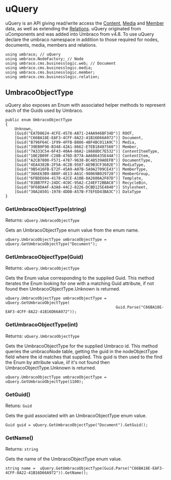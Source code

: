 # uQuery

uQuery is an API giving read/write access the [Content](Content/index.md), [Media](Media.md) and [Member](Member.md) data, as well as extending the [Relations](Relations.md). uQuery originated from uComponents and was added into Umbraco from v4.8. To use uQuery declare the umbraco namespace in addition to those required for nodes, documents, media, members and relations.


	using umbraco; // uQuery
	using umbraco.NodeFactory; // Node
	using umbraco.cms.businesslogic.web; // Document
	using umbraco.cms.businesslogic.media;
	using umbraco.cms.businesslogic.member;
	using umbraco.cms.businesslogic.relation;


## UmbracoObjectType
uQuery also exposes an Enum with associated helper methods to represent each of the Guids used by Umbraco.

	public enum UmbracoObjectType
	{
		Unknown,
		[Guid("EA7D8624-4CFE-4578-A871-24AA946BF34D")] ROOT,
		[Guid("C66BA18E-EAF3-4CFF-8A22-41B16D66A972")] Document,
		[Guid("B796F64C-1F99-4FFB-B886-4BF4BC011A9C")] Media,
		[Guid("39EB0F98-B348-42A1-8662-E7EB18487560")] Member,
		[Guid("7A333C54-6F43-40A4-86A2-18688DC7E532")] ContentItemType,
		[Guid("10E2B09F-C28B-476D-B77A-AA686435E44A")] ContentItem,
		[Guid("A2CB7800-F571-4787-9638-BC48539A0EFB")] DocumentType,
		[Guid("4EA4382B-2F5A-4C2B-9587-AE9B3CF3602E")] MediaType,
		[Guid("9B5416FB-E72F-45A9-A07B-5A9A2709CE43")] MemberType,
		[Guid("366E63B9-880F-4E13-A61C-98069B029728")] MemberGroup,
		[Guid("6FBDE604-4178-42CE-A10B-8A2600A2F07D")] Template,
		[Guid("01BB7FF2-24DC-4C0C-95A2-C24EF72BBAC8")] RecycleBin,
		[Guid("9F68DA4F-A3A8-44C2-8226-DCBD125E4840")] Stylesheet,
		[Guid("30A2A501-1978-4DDB-A57B-F7EFED43BA3C")] DataType
	}

### GetUmbracoObjectType(string)
Returns: `uQuery.UmbracoObjectType`

Gets an UmbracoObjectType enum value from the enum name.

	uQuery.UmbracoObjectType umbracoObjectType = uQuery.GetUmbracoObjectType("Document");
	

### GetUmbracoObjectType(Guid)
Returns: `uQuery.UmbracoObjectType`

Gets the Enum value corresponding to the supplied Guid. This method iterates the Enum looking for one with a matching Guid attribute, if not found then UmbracoObjectType.Unknown is returned.

	uQuery.UmbracoObjectType umbracoObjectType = uQuery.GetUmbracoObjectType(
													Guid.Parse("C66BA18E-EAF3-4CFF-8A22-41B16D66A972"));

### GetUmbracoObjectType(int)
Returns: `uQuery.UmbracoObjectType`

Gets the UmbracoObjectType for the supplied Umbraco id. This method queries the umbracoNode table, getting the guid in the nodeObjectType field where the id matches that supplied. This guid is then used to the find the Enum by attribute value, iif it's not found then UmbracoObjectType.Unknown is returned.

	uQuery.UmbracoObjectType umbracoObjectType = uQuery.GetUmbracoObjectType(1100);



### GetGuid()
Retuns: `Guid`	

Gets the guid associated with an UmbracoObjectType enum value.
	
	Guid guid = uQuery.GetUmbracoObjectType("Document").GetGuid();



### GetName()
Returns: `string`

Gets the name of the UmbracoObjectType enum value.

	string name =  uQuery.GetUmbracoObjectType(Guid.Parse("C66BA18E-EAF3-4CFF-8A22-41B16D66A972")).GetName();
